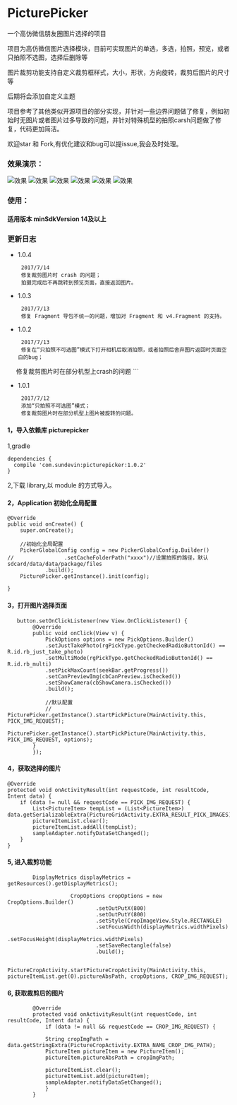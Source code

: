 # PicturePicker
一个高仿微信朋友圈图片选择的项目

项目为高仿微信图片选择模块，目前可实现图片的单选，多选，拍照，预览，或者只拍照不选图，选择后删除等

图片裁剪功能支持自定义裁剪框样式，大小，形状，方向旋转，裁剪后图片的尺寸等

后期将会添加自定义主题

项目参考了其他类似开源项目的部分实现，并针对一些边界问题做了修复，例如初始时无图片或者图片过多导致的问题，并针对特殊机型的拍照carsh问题做了修复，代码更加简洁。  

 欢迎star 和 Fork,有优化建议和bug可以提issue,我会及时处理。
 
### 效果演示：
 
 ![效果](https://raw.githubusercontent.com/sundevin/Screenshot/master/picturepicker-img/0.gif)
 ![效果](https://raw.githubusercontent.com/sundevin/Screenshot/master/picturepicker-img/1.png)
 ![效果](https://raw.githubusercontent.com/sundevin/Screenshot/master/picturepicker-img/2.png)
 ![效果](https://raw.githubusercontent.com/sundevin/Screenshot/master/picturepicker-img/3.png)
 ![效果](https://raw.githubusercontent.com/sundevin/Screenshot/master/picturepicker-img/4.png)
 ![效果](https://raw.githubusercontent.com/sundevin/Screenshot/master/picturepicker-img/5.png)

### 使用：

#### 适用版本 minSdkVersion 14及以上


### 更新日志

- 1.0.4
    ```
     2017/7/14
     修复裁剪图片时 crash 的问题；
     拍摄完成后不再跳转到预览页面，直接返回图片。
    ```


- 1.0.3
    ```
     2017/7/13
     修复 Fragment 导包不统一的问题，增加对 Fragment 和 v4.Fragment 的支持。
    ```


- 1.0.2
    ```
     2017/7/13
     修复在“只拍照不可选图”模式下打开相机后取消拍照，或者拍照后舍弃图片返回时页面空白的bug；
     修复裁剪图片时在部分机型上crash的问题
    ```

- 1.0.1
    ```
     2017/7/12
     添加“只拍照不可选图”模式；
     修复裁剪图片时在部分机型上图片被旋转的问题。
    ```

#### 1，导入依赖库 picturepicker

1,gradle
```
dependencies {
  compile 'com.sundevin:picturepicker:1.0.2'
}
```

2,下载 library,以 module 的方式导入。
 
#### 2，Application 初始化全局配置
 
    @Override
    public void onCreate() {
        super.onCreate();

        //初始化全局配置
        PickerGlobalConfig config = new PickerGlobalConfig.Builder()
    //                .setCacheFolderPath("xxxx")//设置拍照的路径，默认sdcard/data/data/package/files
                .build();
        PicturePicker.getInstance().init(config);

    }
        
#### 3，打开图片选择页面
       button.setOnClickListener(new View.OnClickListener() {
            @Override
            public void onClick(View v) {
                PickOptions options = new PickOptions.Builder()
                .setJustTakePhoto(rgPickType.getCheckedRadioButtonId() == R.id.rb_just_take_photo)
                .setMultiMode(rgPickType.getCheckedRadioButtonId() == R.id.rb_multi)
                .setPickMaxCount(seekBar.getProgress())
                .setCanPreviewImg(cbCanPreview.isChecked())
                .setShowCamera(cbShowCamera.isChecked())
                .build();
                
                //默认配置
                // PicturePicker.getInstance().startPickPicture(MainActivity.this, PICK_IMG_REQUEST);
                PicturePicker.getInstance().startPickPicture(MainActivity.this, PICK_IMG_REQUEST, options);
            }
            });   
        

#### 4，获取选择的图片

    @Override
    protected void onActivityResult(int requestCode, int resultCode, Intent data) {
        if (data != null && requestCode == PICK_IMG_REQUEST) {
            List<PictureItem> tempList = (List<PictureItem>) data.getSerializableExtra(PictureGridActivity.EXTRA_RESULT_PICK_IMAGES);
            pictureItemList.clear();
            pictureItemList.addAll(tempList);
            sampleAdapter.notifyDataSetChanged();
        } 
    }

#### 5, 进入裁剪功能

```
        DisplayMetrics displayMetrics = getResources().getDisplayMetrics();

                    CropOptions cropOptions = new CropOptions.Builder()
                            .setOutPutX(800)
                            .setOutPutY(800)
                            .setStyle(CropImageView.Style.RECTANGLE)
                            .setFocusWidth(displayMetrics.widthPixels)
                            .setFocusHeight(displayMetrics.widthPixels)
                            .setSaveRectangle(false)
                            .build();

                    PictureCropActivity.startPictureCropActivity(MainActivity.this, pictureItemList.get(0).pictureAbsPath, cropOptions, CROP_IMG_REQUEST);

```

#### 6, 获取裁剪后的图片

```
        @Override
        protected void onActivityResult(int requestCode, int resultCode, Intent data) {
            if (data != null && requestCode == CROP_IMG_REQUEST) {

            String cropImgPath = data.getStringExtra(PictureCropActivity.EXTRA_NAME_CROP_IMG_PATH);
            PictureItem pictureItem = new PictureItem();
            pictureItem.pictureAbsPath = cropImgPath;

            pictureItemList.clear();
            pictureItemList.add(pictureItem);
            sampleAdapter.notifyDataSetChanged();
            }
        }
```